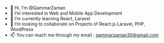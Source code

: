 - 👋 Hi, I’m @QammarZaman
- 👀 I’m interested in Web and Mobile App Development
- 🌱 I’m currently learning React, Laravel
- 💞️ I’m looking to collaborate on Projects of React.js Laravel, PHP, WordPress
- 📫 You can reach me through my email : qammarzaman30@gmail.com

<!---
QammarZaman/QammarZaman is a ✨ special ✨ repository because its `README.md` (this file) appears on your GitHub profile.
You can click the Preview link to take a look at your changes.
--->
